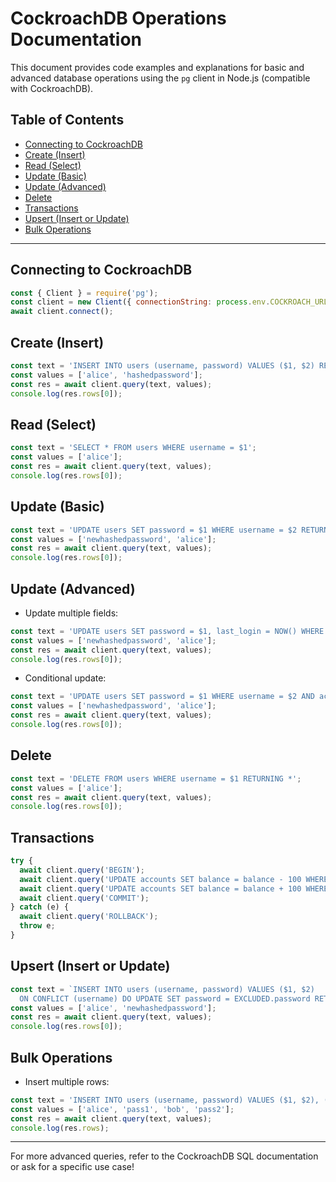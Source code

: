 # CockroachDB Operations Documentation

This document provides code examples and explanations for basic and advanced database operations using the `pg` client in Node.js (compatible with CockroachDB).

## Table of Contents
- [Connecting to CockroachDB](#connecting-to-cockroachdb)
- [Create (Insert)](#create-insert)
- [Read (Select)](#read-select)
- [Update (Basic)](#update-basic)
- [Update (Advanced)](#update-advanced)
- [Delete](#delete)
- [Transactions](#transactions)
- [Upsert (Insert or Update)](#upsert-insert-or-update)
- [Bulk Operations](#bulk-operations)

---

## Connecting to CockroachDB
```js
const { Client } = require('pg');
const client = new Client({ connectionString: process.env.COCKROACH_URL });
await client.connect();
```

## Create (Insert)
```js
const text = 'INSERT INTO users (username, password) VALUES ($1, $2) RETURNING *';
const values = ['alice', 'hashedpassword'];
const res = await client.query(text, values);
console.log(res.rows[0]);
```

## Read (Select)
```js
const text = 'SELECT * FROM users WHERE username = $1';
const values = ['alice'];
const res = await client.query(text, values);
console.log(res.rows[0]);
```

## Update (Basic)
```js
const text = 'UPDATE users SET password = $1 WHERE username = $2 RETURNING *';
const values = ['newhashedpassword', 'alice'];
const res = await client.query(text, values);
console.log(res.rows[0]);
```

## Update (Advanced)
- Update multiple fields:
```js
const text = 'UPDATE users SET password = $1, last_login = NOW() WHERE username = $2 RETURNING *';
const values = ['newhashedpassword', 'alice'];
const res = await client.query(text, values);
console.log(res.rows[0]);
```
- Conditional update:
```js
const text = 'UPDATE users SET password = $1 WHERE username = $2 AND active = true RETURNING *';
const values = ['newhashedpassword', 'alice'];
const res = await client.query(text, values);
console.log(res.rows[0]);
```

## Delete
```js
const text = 'DELETE FROM users WHERE username = $1 RETURNING *';
const values = ['alice'];
const res = await client.query(text, values);
console.log(res.rows[0]);
```

## Transactions
```js
try {
  await client.query('BEGIN');
  await client.query('UPDATE accounts SET balance = balance - 100 WHERE id = $1', [1]);
  await client.query('UPDATE accounts SET balance = balance + 100 WHERE id = $2', [2]);
  await client.query('COMMIT');
} catch (e) {
  await client.query('ROLLBACK');
  throw e;
}
```

## Upsert (Insert or Update)
```js
const text = `INSERT INTO users (username, password) VALUES ($1, $2)
  ON CONFLICT (username) DO UPDATE SET password = EXCLUDED.password RETURNING *`;
const values = ['alice', 'newhashedpassword'];
const res = await client.query(text, values);
console.log(res.rows[0]);
```

## Bulk Operations
- Insert multiple rows:
```js
const text = 'INSERT INTO users (username, password) VALUES ($1, $2), ($3, $4) RETURNING *';
const values = ['alice', 'pass1', 'bob', 'pass2'];
const res = await client.query(text, values);
console.log(res.rows);
```

---

For more advanced queries, refer to the CockroachDB SQL documentation or ask for a specific use case!